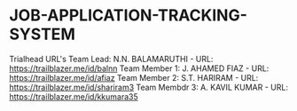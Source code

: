 # JOB-APPLICATION-TRACKING-SYSTEM

Trialhead URL's
Team Lead:     N.N. BALAMARUTHI - URL: https://trailblazer.me/id/balnn
Team Member 1: J. AHAMED FIAZ   - URL: https://trailblazer.me/id/afiaz
Team Member 2: S.T. HARIRAM     - URL: https://trailblazer.me/id/shariram3
Team Membdr 3: A. KAVIL KUMAR   - URL: https://trailblazer.me/id/kkumara35
